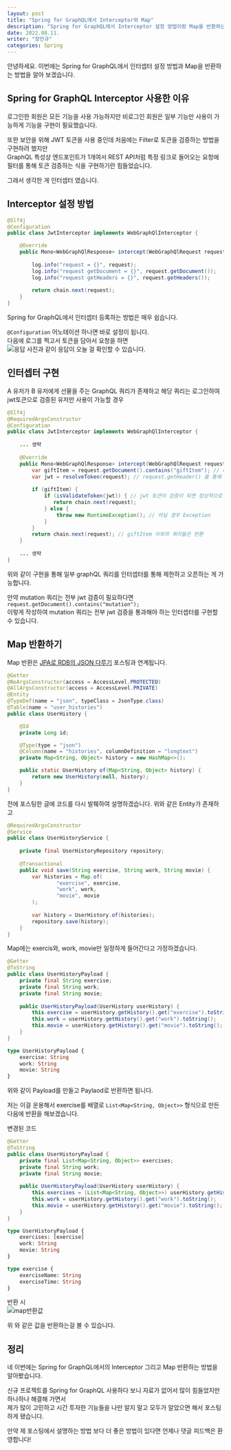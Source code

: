 ```yaml
---
layout: post
title: "Spring for GraphQL에서 Interceptor와 Map"
description: "Spring for GraphQL에서 Interceptor 설정 방법이랑 Map을 반환하는 방법을 알아보도록 하겠습니다."
date: 2022.08.11.
writer: "장민규"
categories: Spring
---
```


안녕하세요. 이번에는 Spring for GraphQL에서 인터셉터 설정 방법과 Map을 반환하는 방법을 알아 보겠습니다.

## Spring for GraphQL Interceptor 사용한 이유
로그인한 회원은 모든 기능을 사용 가능하지만 비로그인 회원은 일부 기능만 사용이 가능하게 기능을 구현이 필요했습니다.   

또한 보안을 위해 JWT 토큰을 사용 중인데 처음에는 Filter로 토큰을 검증하는 방법을 구현하려 했지만   
GraphQL 특성상 엔드포인트가 1개여서 REST API처럼 특정 링크로 들어오는 요청에 필터를 통해 토큰 검증하는 식을 구현하기란 힘들었습니다.   

그래서 생각한 게 인터셉터 였습니다.

## Interceptor 설정 방법

```java
@Slf4j
@Configuration
public class JwtInterceptor implements WebGraphQlInterceptor {

    @Override
    public Mono<WebGraphQlResponse> intercept(WebGraphQlRequest request, Chain chain) {
        
        log.info("request = {}", request);
        log.info("request getDocument = {}", request.getDocument());
        log.info("request getHeaders = {}", request.getHeaders());
        
        return chain.next(request);
    }
}
```
Spring for GraphQL에서 인터셉터 등록하는 방법은 매우 쉽습니다.   

```@Configuration``` 어노테이션 하나면 바로 설정이 됩니다.   
다음에 로그를 찍고서 토큰을 담아서 요청을 하면   
![응답](/images/2022-08-11-Spring-GraphQL-Utils/1.PNG)
사진과 같이 응답이 오늘 걸 확인할 수 있습니다.

## 인터셉터 구현
A 유저가 B 유저에게 선물을 주는 GraphQL 쿼리가 존재하고 해당 쿼리는 로그인하여 jwt토큰으로 검증된 유저만 사용이 가능할 경우
```java
@Slf4j
@RequiredArgsConstructor
@Configuration
public class JwtInterceptor implements WebGraphQlInterceptor {
    
    ... 생략
    
    @Override
    public Mono<WebGraphQlResponse> intercept(WebGraphQlRequest request, Chain chain) {
        var giftItem = request.getDocument().contains("giftItem"); // request.getDocument()를 통해 쿼리에 해당하는 문자가 포함될 경우  
        var jwt = resolveToken(request); // request.getHeader() 를 통해 들어오는 값에서 jwt 토큰 값만 분리
        
        if (giftItem) { 
            if (isValidateToken(jwt)) { // jwt 토큰이 검증이 되면 정상적으로 반환
               return chain.next(request); 
            } else {
                throw new RuntimeException(); // 아닐 경우 Exception
            }
        }
        return chain.next(request); // giftItem 이외의 쿼리들은 반환
    }
    
    ... 생략
}
```
위와 같이 구현을 통해 일부 graphQL 쿼리를 인터셉터를 통해 제한하고 오픈하는 게 가능합니다.   

만약 mutation 쿼리는 전부 jwt 검증이 필요하다면 ```request.getDocument().contains("mutation");```   
이렇게 작성하여 mutation 쿼리는 전부 jwt 검증을 통과해야 하는 인터셉터를 구현할 수 있습니다.

## Map 반환하기

Map 반환은 [JPA로 RDB의 JSON 다루기](https://danawalab.github.io/spring/2022/08/05/Jpa-Json-Type.html) 포스팅과 연계됩니다.

```java
@Getter
@NoArgsConstructor(access = AccessLevel.PROTECTED)
@AllArgsConstructor(access = AccessLevel.PRIVATE)
@Entity
@TypeDef(name = "json", typeClass = JsonType.class)
@Table(name = "user_histories")
public class UserHistory {

    @Id
    private Long id;

    @Type(type = "json")
    @Column(name = "histories", columnDefinition = "longtext")
    private Map<String, Object> history = new HashMap<>();

    public static UserHistory of(Map<String, Object> history) {
        return new UserHistory(null, history);
    }
}
```

전에 포스팅한 글에 코드를 다시 발췌하여 설명하겠습니다.
위와 같은 Entity가 존재하고

```java
@RequiredArgsConstructor
@Service
public class UserHistoryService {
    
    private final UserHistoryRepository repository;
    
    @Transactional
    public void save(String exercise, String work, String movie) {
        var histories = Map.of(
                "exercise", exercise,
                "work", work,
                "movie", movie
        );
        
        var history = UserHistory.of(histories);
        repository.save(history);
    }
}
```
Map에는 exercis와, work, movie만 일정하게 들어간다고 가정하겠습니다.

```java
@Getter
@ToString
public class UserHistoryPayload {
    private final String exercise;
    private final String work;
    private final String movie;
    
    public UserHistoryPayload(UserHistory userHistory) {
        this.exercise = userHistory.getHistory().get("exercise").toString();
        this.work = userHistory.getHistory().get("work").toString();
        this.movie = userHistory.getHistory().get("movie").toString();
    }
}
```
```graphql
type UserHistoryPayload {
    exercise: String
    work: String
    movie: String
}
```

위와 같이 Payload를 만들고 Paylaod로 반환하면 됩니다.

저는 이걸 운용해서 exercise를 배열로 ```List<Map<String, Object>>``` 형식으로 만든 다음에 반환을 해보겠습니다.

변경된 코드
```java
@Getter
@ToString
public class UserHistoryPayload {
    private final List<Map<String, Object>> exercises;
    private final String work;
    private final String movie;
    
    public UserHistoryPayload(UserHistory userHistory) {
        this.exercises = (List<Map<String, Object>>) userHistory.getHistory().get("exercises");
        this.work = userHistory.getHistory().get("work").toString();
        this.movie = userHistory.getHistory().get("movie").toString();
    }
}
```
```graphql
type UserHistoryPayload {
    exercises: [exercise]
    work: String
    movie: String
}

type exercise {
    exerciseName: String
    exerciseTime: String
}
```
반환 시   
![map반환값](/images/2022-08-11-Spring-GraphQL-Utils/2.PNG)   

위 와 같은 값을 반환하는걸 볼 수 있습니다. 


## 정리
네 이번에는 Spring for GraphQL에서의 Interceptor 그리고 Map 반환하는 방법을 알아봤습니다.  

신규 프로젝트를 Spring for GraphQL 사용하다 보니 자료가 없어서 많이 힘들었지만 하나하나 해결해 가면서    
제가 많이 고민하고 시간 투자한 기능들을 나만 알지 말고 모두가 알았으면 해서 포스팅하게 됐습니다.   

만약 제 포스팅에서 설명하는 방법 보다 더 좋은 방법이 있다면 언제나 댓글 피드백은 환영합니다!
